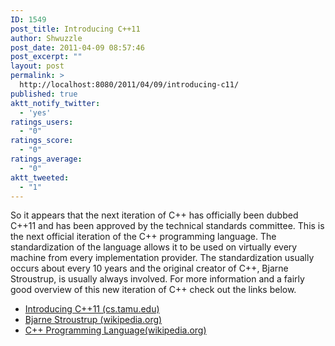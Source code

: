 ```yaml
---
ID: 1549
post_title: Introducing C++11
author: Shwuzzle
post_date: 2011-04-09 08:57:46
post_excerpt: ""
layout: post
permalink: >
  http://localhost:8080/2011/04/09/introducing-c11/
published: true
aktt_notify_twitter:
  - 'yes'
ratings_users:
  - "0"
ratings_score:
  - "0"
ratings_average:
  - "0"
aktt_tweeted:
  - "1"
---
```

So it appears that the next iteration of C++ has officially been dubbed C++11 and has been approved by the technical standards committee. This is the next official iteration of the C++ programming language. The standardization of the language allows it to be used on virtually every machine from every implementation provider. The standardization usually occurs about every 10 years and the original creator of C++, Bjarne Stroustrup, is usually always involved. For more information and a fairly good overview of this new iteration of C++ check out the links below.
<ul>
	<li><a href="http://www.cs.tamu.edu/news/items?id=2683">Introducing C++11 (cs.tamu.edu)</a></li>
	<li><a href="http://en.wikipedia.org/wiki/Bjarne_Stroustrup">Bjarne Stroustrup (wikipedia.org)</a></li>
	<li><a href="http://en.wikipedia.org/wiki/C%2B%2B">C++ Programming Language(wikipedia.org)</a></li>
</ul>